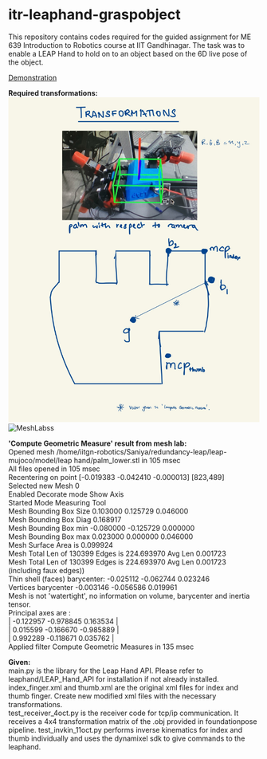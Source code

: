 # itr-leaphand-graspobject
This repository contains codes required for the guided assignment for ME 639 Introduction to Robotics course at IIT Gandhinagar. The task was to enable a LEAP Hand to hold on to an object based on the 6D live pose of the object.

[Demonstration](https://github.com/user-attachments/assets/6be2946b-16b2-4c7f-919d-9f55d8160b02)

**Required transformations:**  
![Transformations](Transformations.jpg "These are the required transformations")
![MeshLabss](MeshLabss.jpg "This is a screenshot from the MeshLab software showing palm_lower.stl")

**'Compute Geometric Measure' result from mesh lab:**  
Opened mesh /home/iitgn-robotics/Saniya/redundancy-leap/leap-mujoco/model/leap hand/palm_lower.stl in 105 msec  
All files opened in 105 msec  
Recentering on point [-0.019383 -0.042410 -0.000013] [823,489]  
Selected new Mesh 0  
Enabled Decorate mode Show Axis  
Started Mode Measuring Tool  
Mesh Bounding Box Size 0.103000 0.125729 0.046000  
Mesh Bounding Box Diag 0.168917   
Mesh Bounding Box min -0.080000 -0.125729 0.000000  
Mesh Bounding Box max 0.023000 0.000000 0.046000  
Mesh Surface Area is 0.099924  
Mesh Total Len of 130399 Edges is 224.693970 Avg Len 0.001723  
Mesh Total Len of 130399 Edges is 224.693970 Avg Len 0.001723 (including faux edges))  
Thin shell (faces) barycenter: -0.025112 -0.062744 0.023246  
Vertices barycenter -0.003146 -0.056586 0.019961  
Mesh is not 'watertight', no information on volume, barycenter and inertia tensor.  
Principal axes are :  
| -0.122957 -0.978845 0.163534 |  
| 0.015599 -0.166670 -0.985889 |  
| 0.992289 -0.118671 0.035762 |  
Applied filter Compute Geometric Measures in 135 msec  

**Given:**  
main.py is the library for the Leap Hand API. Please refer to leaphand/LEAP_Hand_API for installation if not already installed.
index_finger.xml and thumb.xml are the original xml files for index and thumb finger. Create new modified xml files with the necessary transformations.  
test_receiver_4oct.py is the receiver code for tcp/ip communication. It receives a 4x4 transformation matrix of the .obj provided in foundationpose pipeline.
test_invkin_11oct.py performs inverse kinematics for index and thumb individually and uses the dynamixel sdk to give commands to the leaphand. 
